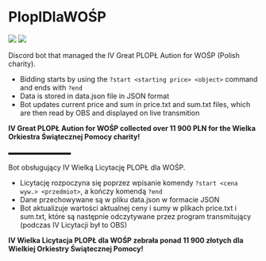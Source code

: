 # PloplDlaWOŚP

[![](https://img.shields.io/badge/python-3.8-blue)](https://www.python.org/downloads/release/python-386/) [![](https://img.shields.io/badge/license-MIT-green)](https://opensource.org/licenses/MIT)

Discord bot that managed the IV Great PLOPŁ Aution for WOŚP (Polish charity).

- Bidding starts by using the `?start <starting price> <object>` command and ends with `?end`
- Data is stored in data.json file in JSON format
- Bot updates current price and sum in price.txt and sum.txt files, which are then read by OBS and displayed on live transmition
  
**IV Great PLOPŁ Aution for WOŚP collected over 11 900 PLN for the Wielka Orkiestra Świątecznej Pomocy charity!**

▬▬▬▬▬▬▬▬▬

Bot obsługujący IV Wielką Licytację PLOPŁ dla WOŚP.

- Licytację rozpoczyna się poprzez wpisanie komendy `?start <cena wyw.> <przedmiot>`, a kończy komendą `?end`
- Dane przechowywane są w pliku data.json w formacie JSON
- Bot aktualizuje wartości aktualnej ceny i sumy w plikach price.txt i sum.txt, które są następnie odczytywane przez program transmitujący (podczas IV Licytacji był to OBS)
  
**IV Wielka Licytacja PLOPŁ dla WOŚP zebrała ponad 11 900 złotych dla Wielkiej Orkiestry Świątecznej Pomocy!**
